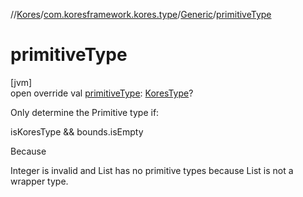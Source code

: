 //[Kores](../../../index.md)/[com.koresframework.kores.type](../index.md)/[Generic](index.md)/[primitiveType](primitive-type.md)

# primitiveType

[jvm]\
open override val [primitiveType](primitive-type.md): [KoresType](../-kores-type/index.md)?

Only determine the Primitive type if:

isKoresType && bounds.isEmpty

Because

Integer<T> is invalid and List<T> has no primitive types because List is not a wrapper type.
